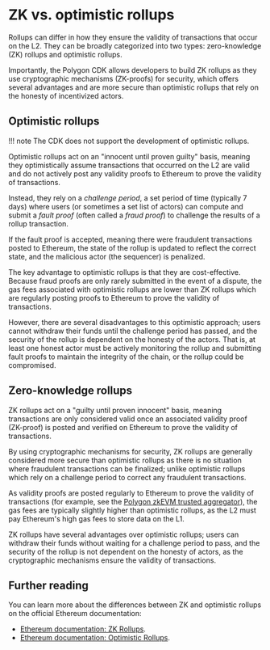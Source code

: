 # ZK vs. optimistic rollups

Rollups can differ in how they ensure the validity of transactions that occur on the L2. They can be broadly categorized into two types: zero-knowledge (ZK) rollups and optimistic rollups.

Importantly, the Polygon CDK allows developers to build ZK rollups as they use cryptographic mechanisms (ZK-proofs) for security, which offers several advantages and are more secure than optimistic rollups that rely on the honesty of incentivized actors.

## Optimistic rollups

!!! note
    The CDK does not support the development of optimistic rollups.

Optimistic rollups act on an "innocent until proven guilty" basis, meaning they optimistically assume transactions that occurred on the L2 are valid and do not actively post any validity proofs to Ethereum to prove the validity of transactions.

Instead, they rely on a _challenge period_, a set period of time (typically 7 days) where users (or sometimes a set list of actors) can compute and submit a _fault proof_ (often called a *fraud proof*) to challenge the results of a rollup transaction.

If the fault proof is accepted, meaning there were fraudulent transactions posted to Ethereum, the state of the rollup is updated to reflect the correct state, and the malicious actor (the sequencer) is penalized.

The key advantage to optimistic rollups is that they are cost-effective. Because fraud proofs are only rarely submitted in the event of a dispute, the gas fees associated with optimistic rollups are lower than ZK rollups which are regularly posting proofs to Ethereum to prove the validity of transactions.

However, there are several disadvantages to this optimistic approach; users cannot withdraw their funds until the challenge period has passed, and the security of the rollup is dependent on the honesty of the actors. That is, at least one honest actor must be actively monitoring the rollup and submitting fault proofs to maintain the integrity of the chain, or the rollup could be compromised.

## Zero-knowledge rollups

ZK rollups act on a "guilty until proven innocent" basis, meaning transactions are only considered valid once an associated validity proof (ZK-proof) is posted and verified on Ethereum to prove the validity of transactions.

By using cryptographic mechanisms for security, ZK rollups are generally considered more secure than optimistic rollups as there is no situation where fraudulent transactions can be finalized; unlike optimistic rollups which rely on a challenge period to correct any fraudulent transactions.

As validity proofs are posted regularly to Ethereum to prove the validity of transactions (for example, see the [Polygon zkEVM trusted aggregator](https://etherscan.io/address/0x6329Fe417621925C81c16F9F9a18c203C21Af7ab)), the gas fees are typically slightly higher than optimistic rollups, as the L2 must pay Ethereum's high gas fees to store data on the L1.

ZK rollups have several advantages over optimistic rollups; users can withdraw their funds without waiting for a challenge period to pass, and the security of the rollup is not dependent on the honesty of actors, as the cryptographic mechanisms ensure the validity of transactions.

## Further reading

You can learn more about the differences between ZK and optimistic rollups on the official Ethereum documentation:

- [Ethereum documentation: ZK Rollups](https://ethereum.org/en/developers/docs/scaling/zk-rollups/).
- [Ethereum documentation: Optimistic Rollups](https://ethereum.org/en/developers/docs/scaling/optimistic-rollups/).